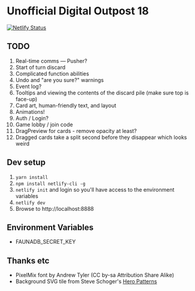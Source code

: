 # Unofficial Digital Outpost 18

[![Netlify Status](https://api.netlify.com/api/v1/badges/7ca17db6-f3f8-492f-ba65-403d810ab3c2/deploy-status)](https://app.netlify.com/sites/outpost18/deploys)

## TODO

1. Real-time comms — Pusher?
1. Start of turn discard
1. Complicated function abilities
1. Undo and "are you sure?" warnings
1. Event log?
1. Tooltips and viewing the contents of the discard pile (make sure top is face-up)
1. Card art, human-friendly text, and layout
1. Animations!
1. Auth / Login?
1. Game lobby / join code
1. DragPreview for cards - remove opacity at least?
1. Dragged cards take a split second before they disappear which looks weird

## Dev setup

1. `yarn install`
1. `npm install netlify-cli -g`
1. `netlify init` and login so you'll have access to the environment variables
1. `netlify dev`
1. Browse to http://localhost:8888

## Environment Variables

* FAUNADB_SECRET_KEY

## Thanks etc

* PixelMix font by Andrew Tyler (CC by-sa Attribution Share Alike)
* Background SVG tile from Steve Schoger's [Hero Patterns](https://www.heropatterns.com/)
